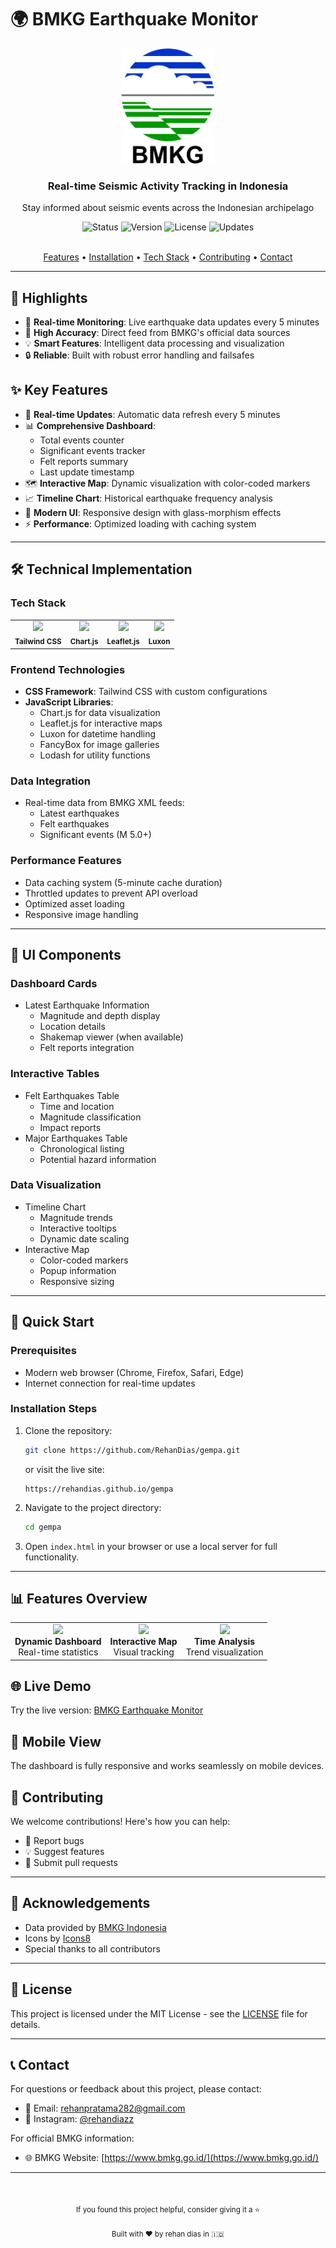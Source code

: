 # 🌍 BMKG Earthquake Monitor

<div align="center">
  <img src="assets/img/bmkg.png" alt="BMKG Logo" width="150">
  <br>
  <h3>Real-time Seismic Activity Tracking in Indonesia</h3>
  <p>Stay informed about seismic events across the Indonesian archipelago</p>

  <div>
    <img src="https://img.shields.io/badge/Status-Active-success?style=for-the-badge" alt="Status">
    <img src="https://img.shields.io/badge/Version-1.0.0-blue?style=for-the-badge" alt="Version">
    <img src="https://img.shields.io/badge/License-MIT-yellow?style=for-the-badge" alt="License">
    <img src="https://img.shields.io/badge/Updated-Daily-green?style=for-the-badge" alt="Updates">
  </div>

  <br>
  <p align="center">
    <a href="#-key-features">Features</a> •
    <a href="#-installation">Installation</a> •
    <a href="#-technical-implementation">Tech Stack</a> •
    <a href="#-contributing">Contributing</a> •
    <a href="#-contact">Contact</a>
  </p>
</div>

<hr>

## 🌟 Highlights

-  🚀 **Real-time Monitoring**: Live earthquake data updates every 5 minutes
-  🎯 **High Accuracy**: Direct feed from BMKG's official data sources
-  💡 **Smart Features**: Intelligent data processing and visualization
-  🔒 **Reliable**: Built with robust error handling and failsafes

## ✨ Key Features

-  🔄 **Real-time Updates**: Automatic data refresh every 5 minutes
-  📊 **Comprehensive Dashboard**:
   -  Total events counter
   -  Significant events tracker
   -  Felt reports summary
   -  Last update timestamp
-  🗺️ **Interactive Map**: Dynamic visualization with color-coded markers
-  📈 **Timeline Chart**: Historical earthquake frequency analysis
-  📱 **Modern UI**: Responsive design with glass-morphism effects
-  ⚡ **Performance**: Optimized loading with caching system

<hr>

## 🛠️ Technical Implementation

### Tech Stack

<div align="center">
  <table>
    <tr>
      <td align="center"><img src="https://raw.githubusercontent.com/tailwindlabs/tailwindcss/master/.github/logo-dark.svg" width="40"><br><sub><b>Tailwind CSS</b></sub></td>
      <td align="center"><img src="https://www.chartjs.org/img/chartjs-logo.svg" width="40"><br><sub><b>Chart.js</b></sub></td>
      <td align="center"><img src="https://leafletjs.com/docs/images/logo.png" width="40"><br><sub><b>Leaflet.js</b></sub></td>
      <td align="center"><img src="https://moment.github.io/luxon/docs/_media/Luxon_icon_64x64.png" width="40"><br><sub><b>Luxon</b></sub></td>
    </tr>
  </table>
</div>

### Frontend Technologies

-  **CSS Framework**: Tailwind CSS with custom configurations
-  **JavaScript Libraries**:
   -  Chart.js for data visualization
   -  Leaflet.js for interactive maps
   -  Luxon for datetime handling
   -  FancyBox for image galleries
   -  Lodash for utility functions

### Data Integration

-  Real-time data from BMKG XML feeds:
   -  Latest earthquakes
   -  Felt earthquakes
   -  Significant events (M 5.0+)

### Performance Features

-  Data caching system (5-minute cache duration)
-  Throttled updates to prevent API overload
-  Optimized asset loading
-  Responsive image handling

<hr>

## 💫 UI Components

### Dashboard Cards

-  Latest Earthquake Information
   -  Magnitude and depth display
   -  Location details
   -  Shakemap viewer (when available)
   -  Felt reports integration

### Interactive Tables

-  Felt Earthquakes Table
   -  Time and location
   -  Magnitude classification
   -  Impact reports
-  Major Earthquakes Table
   -  Chronological listing
   -  Potential hazard information

### Data Visualization

-  Timeline Chart
   -  Magnitude trends
   -  Interactive tooltips
   -  Dynamic date scaling
-  Interactive Map
   -  Color-coded markers
   -  Popup information
   -  Responsive sizing

<hr>

## 🚀 Quick Start

### Prerequisites

-  Modern web browser (Chrome, Firefox, Safari, Edge)
-  Internet connection for real-time updates

### Installation Steps

1. Clone the repository:

   ```bash
   git clone https://github.com/RehanDias/gempa.git
   ```

   or visit the live site:

   ```
   https://rehandias.github.io/gempa
   ```

2. Navigate to the project directory:
   ```bash
   cd gempa
   ```
3. Open `index.html` in your browser or use a local server for full functionality.

<hr>

## 📊 Features Overview

<table>
  <tr>
    <td align="center">
      <img src="https://img.icons8.com/fluency/48/000000/dashboard.png"/><br>
      <b>Dynamic Dashboard</b><br>
      Real-time statistics
    </td>
    <td align="center">
      <img src="https://img.icons8.com/fluency/48/000000/map-marker.png"/><br>
      <b>Interactive Map</b><br>
      Visual tracking
    </td>
    <td align="center">
      <img src="https://img.icons8.com/fluency/48/000000/line-chart.png"/><br>
      <b>Time Analysis</b><br>
      Trend visualization
    </td>
  </tr>
</table>

## 🌐 Live Demo

Try the live version: [BMKG Earthquake Monitor](https://rehandias.github.io/gempa)

## 📱 Mobile View

The dashboard is fully responsive and works seamlessly on mobile devices.

## 🤝 Contributing

We welcome contributions! Here's how you can help:

-  🐛 Report bugs
-  💡 Suggest features
-  🔧 Submit pull requests

<hr>

## 📜 Acknowledgements

-  Data provided by [BMKG Indonesia](https://www.bmkg.go.id/)
-  Icons by [Icons8](https://icons8.com/)
-  Special thanks to all contributors

<hr>

## 📄 License

This project is licensed under the MIT License - see the [LICENSE](LICENSE) file for details.

<hr>

## 📞 Contact

For questions or feedback about this project, please contact:

-  📧 Email: [rehanpratama282@gmail.com](mailto:rehanpratama282@gmail.com)
-  📸 Instagram: [@rehandiazz](https://www.instagram.com/rehandiazz)

For official BMKG information:

-  🌐 BMKG Website: [https://www.bmkg.go.id/](https://www.bmkg.go.id/)

<hr>

<div align="center">
  <br>
  <p>
    <sub>If you found this project helpful, consider giving it a ⭐</sub>
  </p>
  <sub>Built with ❤️ by rehan dias in 🇮🇩</sub>
</div>
